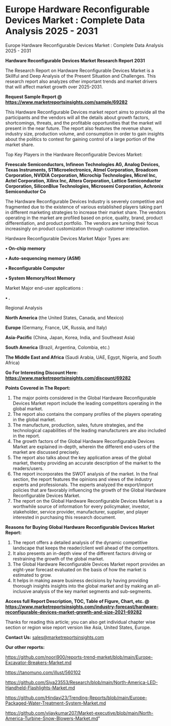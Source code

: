 # Europe Hardware Reconfigurable Devices Market : Complete Data Analysis 2025 - 2031
 Europe Hardware Reconfigurable Devices Market : Complete Data Analysis 2025 - 2031

<strong>Hardware Reconfigurable Devices Market Research Report 2031</strong>

The Research Report on Hardware Reconfigurable Devices Market is a Skillful and Deep Analysis of the Present Situation and Challenges. This research report also analyzes other important trends and market drivers that will affect market growth over 2025-2031.

<strong>Request Sample Report @ <a href=https://www.marketreportsinsights.com/sample/69282>https://www.marketreportsinsights.com/sample/69282</a></strong>

This Hardware Reconfigurable Devices market report aims to provide all the participants and the vendors will all the details about growth factors, shortcomings, threats, and the profitable opportunities that the market will present in the near future. The report also features the revenue share, industry size, production volume, and consumption in order to gain insights about the politics to contest for gaining control of a large portion of the market share.

Top Key Players in the Hardware Reconfigurable Devices Market:

<strong>Freescale Semiconductors, Infineon Technologies AG, Analog Devices, Texas Instruments, STMicroelectronics, Atmel Corporation, Broadcom Corporation, NVIDIA Corporation, Microchip Technologies, Micrel Inc, Actel Corporation, Xilinx Inc, Altera Corporation, Lattice Semiconductor Corporation, SiliconBlue Technologies, Microsemi Corporation, Achronix Semiconductor Co</strong>

The Hardware Reconfigurable Devices Industry is severely competitive and fragmented due to the existence of various established players taking part in different marketing strategies to increase their market share. The vendors operating in the market are profiled based on price, quality, brand, product differentiation, and product portfolio. The vendors are turning their focus increasingly on product customization through customer interaction.

Hardware Reconfigurable Devices Market Major Types are:

<strong>• On-chip memory

• Auto-sequencing memory (ASM)

• Reconfigurable Computer

• System Memory/Host Memory</strong>

Market Major end-user applications :

<strong>• .</strong>

Regional Analysis

</u><strong><b>North America</b></strong> (the United States, Canada, and Mexico)

<strong><b>Europe </b></strong>(Germany, France, UK, Russia, and Italy)

<strong><b>Asia-Pacific</b></strong> (China, Japan, Korea, India, and Southeast Asia)

<strong><b>South America</b></strong> (Brazil, Argentina, Colombia, etc.)

<strong><b>The Middle East and Africa</b></strong> (Saudi Arabia, UAE, Egypt, Nigeria, and South Africa)

<strong>Go For Interesting Discount Here: <a href=https://www.marketreportsinsights.com/discount/69282>https://www.marketreportsinsights.com/discount/69282</a></strong>

<strong>Points Covered in The Report:</strong>
<ol>
  <li>The major points considered in the Global Hardware Reconfigurable Devices Market report include the leading competitors operating in the global market.</li>
  <li>The report also contains the company profiles of the players operating in the global market.</li>
  <li>The manufacture, production, sales, future strategies, and the technological capabilities of the leading manufacturers are also included in the report.</li>
  <li>The growth factors of the Global Hardware Reconfigurable Devices Market are explained in-depth, wherein the different end-users of the market are discussed precisely.</li>
  <li>The report also talks about the key application areas of the global market, thereby providing an accurate description of the market to the readers/users.</li>
  <li>The report incorporates the SWOT analysis of the market. In the final section, the report features the opinions and views of the industry experts and professionals. The experts analyzed the export/import policies that are favorably influencing the growth of the Global Hardware Reconfigurable Devices Market.</li>
  <li>The report on the Global Hardware Reconfigurable Devices Market is a worthwhile source of information for every policymaker, investor, stakeholder, service provider, manufacturer, supplier, and player interested in purchasing this research document.</li>
</ol>
<strong>Reasons for Buying Global Hardware Reconfigurable Devices Market Report:</strong>

<ol>
  <li>The report offers a detailed analysis of the dynamic competitive landscape that keeps the reader/client well ahead of the competitors.</li>
  <li>It also presents an in-depth view of the different factors driving or restraining the growth of the global market.</li>
  <li>The Global Hardware Reconfigurable Devices Market report provides an eight-year forecast evaluated on the basis of how the market is estimated to grow.</li>
  <li>It helps in making aware business decisions by having providing thorough insights insights into the global market and by making an all-inclusive analysis of the key market segments and sub-segments.</li>
</ol>
<strong>Access full Report Description, TOC, Table of Figure, Chart, etc. @ <a href=https://www.marketreportsinsights.com/industry-forecast/hardware-reconfigurable-devices-market-growth-and-size-2021-69282>https://www.marketreportsinsights.com/industry-forecast/hardware-reconfigurable-devices-market-growth-and-size-2021-69282</a></strong>


Thanks for reading this article; you can also get individual chapter wise section or region wise report version like Asia, United States, Europe.

<strong>Contact Us:</strong>
sales@marketreportsinsights.com

<strong>Our other reports:</strong>

<a href=https://github.com/noori900/reports-trend-market/blob/main/Europe-Excavator-Breakers-Market.md>https://github.com/noori900/reports-trend-market/blob/main/Europe-Excavator-Breakers-Market.md</a>

<a href=https://tanomuno.com/illust/560102>https://tanomuno.com/illust/560102</a>

<a href=https://github.com/Siya23553/Research/blob/main/North-America-LED-Handheld-Flashlights-Market.md>https://github.com/Siya23553/Research/blob/main/North-America-LED-Handheld-Flashlights-Market.md</a>

<a href=https://github.com/Hindavi23/Trending-Reports/blob/main/Europe-Packaged-Water-Treatment-System-Market.md>https://github.com/Hindavi23/Trending-Reports/blob/main/Europe-Packaged-Water-Treatment-System-Market.md</a>

<a href=https://github.com/vijaykumar207/Market-executive/blob/main/North-America-Turbine-Snow-Blowers-Market.md>https://github.com/vijaykumar207/Market-executive/blob/main/North-America-Turbine-Snow-Blowers-Market.md</a>"
